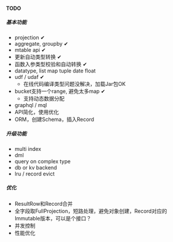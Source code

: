 #### TODO

##### 基本功能
* projection ✔
* aggregate, groupby ✔
* mtable api ✔
* 更新自动类型转换 ✔
* 函数入参类型校验和自动转换 ✔  
* datatype, list map tuple date float
* udf / udaf ✔
  - 在线代码编译类型问题没解决，加载Jar包OK 
* bucket支持一个range, 避免太多map ✔ 
  - 支持动态数据分配
* graphql / mql
* API简化，使用优化
* ORM，创建Schema，插入Record

##### 升级功能
* multi index
* dml
* query on complex type
* db or kv backend
* lru / record evict

##### 优化
* ResultRow和Record合并
* 全字段取FullProjection，短路处理，避免对象创建，Record对应的Immutable版本，可以是个接口？
* 并发控制
* 性能优化